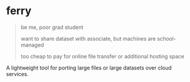 # ferry

> be me, poor grad student
> 
> want to share dataset with associate, but machines are school-managed
> 
> too cheap to pay for online file transfer or additional hosting space

A lightweight tool for porting large files or large datasets over cloud services. 
